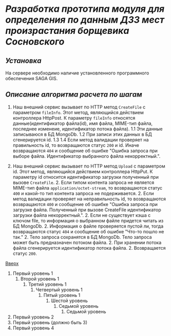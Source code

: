 # ___Разработка прототипа модуля для определения по данным ДЗЗ мест произрастания борщевика Сосновского___

## _Установка_
На сервере необходимо наличие установленного программного обеспечения SAGA GIS.

## _Описание алгоритма расчета по шагам_
1. Наш внешний сервис вызывает по HTTP метод `CreateFile` с параметром `fileInfo`. Этот метод, являющийся действием контроллера HttpPost.
К параметру `fileInfo` относятся данные(идентификатор файла(id), имя файла, MIME-тип файла, последнее изменеие, идентификатор потока файла).
		1.1 Эти данные записываюся в БД MongoDb.
		1.2 При записи этих данных в БД сгенерируется id.
		1.3 
		1.4 Если метод валидации проверяет на правильность id, то возвращаются статус `200` и id. Иначе возвращаются `404` и сообщение об ошибке 
		"Ошибка запроса при выборе файла. Идентификатор выбранного файла некорректный.".

2. Наш внешний сервис вызывает по HTTP метод `Upload` с параметром id. Этот метод, являющийся действием контроллера HttpPut.
К параметру id относится идентификатор загрузки полученный при вызове `CreateFile`.
	2. Если типом контента запроса не является MIME-тип файла `application/octet-stream`, то возвращаются статус `400` и какой-то тип контента запроса не подерживается.
		2. Если метод валидации проверяет на неправильность id, то возвращаются возвращаются `400` и сообщение об ошибке
	"Ошибка запроса при загрузке файла. Полученный при вызове CreateFile идентификатор загрузки файла некорректный.".
	2. Если не существует кэша с ключом file, то информация о выбранном файле придется читать из БД MongoDb.
	2. Информация о файле проверяется пустой ли, тогда возвращаются статус `404` и сообщение об ошибке "Что-то пошло не так."
	2. Тело запроса сохранятся в БД MongoDb. Тело запроса может быть предназначен потоком файла.
	2. При хранении потока файла сгенерируется идентификатор потока файла.
	2. Возвращается статус `200`.

[Вверх](#разработка-прототипа-модуля-для-определения-по-данным-ДЗЗ-мест-произрастания-борщевика-сосновского)

1. Первый уровень 1
    1. Второй уровень 1
        1. Третий уровень 1
            1. Четвертый уровень 1
                1. Пятый уровень 1
                    1. Шестой уровень
                        1. Седьмой уровень
                            1. Седьмой уровень
2. Первый уровень 2
2. Первый уровень (должно быть 3)
4. Первый уровень 4